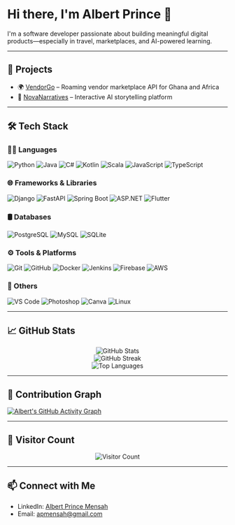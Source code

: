 # Hi there, I'm Albert Prince 👋

I'm a software developer passionate about building meaningful digital products—especially in travel, marketplaces, and AI-powered learning. 

---

## 🚀 Projects
- 🌍 [VendorGo](https://github.com/AlbertPrince/VendorGo) – Roaming vendor marketplace API for Ghana and Africa
- 🧠 [NovaNarratives](https://github.com/AlbertPrince/NovaNarratives) – Interactive AI storytelling platform

---

## 🛠 Tech Stack

### 👨‍💻 Languages  
![Python](https://img.shields.io/badge/-Python-333?style=flat&logo=python)
![Java](https://img.shields.io/badge/-Java-333?style=flat&logo=java)
![C#](https://img.shields.io/badge/-CSharp-333?style=flat&logo=csharp)
![Kotlin](https://img.shields.io/badge/-Kotlin-333?style=flat&logo=kotlin)
![Scala](https://img.shields.io/badge/-Scala-333?style=flat&logo=scala)
![JavaScript](https://img.shields.io/badge/-JavaScript-333?style=flat&logo=javascript)
![TypeScript](https://img.shields.io/badge/-TypeScript-333?style=flat&logo=typescript)

### 🌐 Frameworks & Libraries  
![Django](https://img.shields.io/badge/-Django-333?style=flat&logo=django)
![FastAPI](https://img.shields.io/badge/-FastAPI-333?style=flat&logo=fastapi)
![Spring Boot](https://img.shields.io/badge/-SpringBoot-333?style=flat&logo=springboot)
![ASP.NET](https://img.shields.io/badge/-ASP.NET-333?style=flat&logo=dotnet)
![Flutter](https://img.shields.io/badge/-Flutter-333?style=flat&logo=flutter)

### 🛢 Databases  
![PostgreSQL](https://img.shields.io/badge/-PostgreSQL-333?style=flat&logo=postgresql)
![MySQL](https://img.shields.io/badge/-MySQL-333?style=flat&logo=mysql)
![SQLite](https://img.shields.io/badge/-SQLite-333?style=flat&logo=sqlite)

### ⚙️ Tools & Platforms  
![Git](https://img.shields.io/badge/-Git-333?style=flat&logo=git)
![GitHub](https://img.shields.io/badge/-GitHub-333?style=flat&logo=github)
![Docker](https://img.shields.io/badge/-Docker-333?style=flat&logo=docker)
![Jenkins](https://img.shields.io/badge/-Jenkins-333?style=flat&logo=jenkins)
![Firebase](https://img.shields.io/badge/-Firebase-333?style=flat&logo=firebase)
![AWS](https://img.shields.io/badge/-AWS-333?style=flat&logo=amazonaws)

### 🎨 Others  
![VS Code](https://img.shields.io/badge/-VSCode-333?style=flat&logo=visualstudiocode)
![Photoshop](https://img.shields.io/badge/-Photoshop-333?style=flat&logo=adobephotoshop)
![Canva](https://img.shields.io/badge/-Canva-333?style=flat&logo=canva)
![Linux](https://img.shields.io/badge/-Linux-333?style=flat&logo=linux)

---

## 📈 GitHub Stats

<p align="center">
  <img src="https://github-readme-stats.vercel.app/api?username=AlbertPrince&show_icons=true&theme=radical" alt="GitHub Stats" />
  <br/>
  <img src="https://github-readme-streak-stats.herokuapp.com/?user=AlbertPrince&theme=radical" alt="GitHub Streak" />
  <br/>
  <img src="https://github-readme-stats.vercel.app/api/top-langs/?username=AlbertPrince&layout=compact&theme=radical" alt="Top Languages" />
</p>

---

## 🧭 Contribution Graph

[![Albert's GitHub Activity Graph](https://github-readme-activity-graph.vercel.app/graph?username=AlbertPrince&theme=dracula)](https://github.com/ashutosh00710/github-readme-activity-graph)

---

## 👀 Visitor Count

<p align="center">
  <img src="https://komarev.com/ghpvc/?username=AlbertPrince&style=flat-square&color=blue" alt="Visitor Count" />
</p>

---

## 📫 Connect with Me

- LinkedIn: [Albert Prince Mensah](https://www.linkedin.com/in/albert-prince-mensah/)
- Email: [apmensah@gmail.com](mailto:apmensah@gmail.com)
